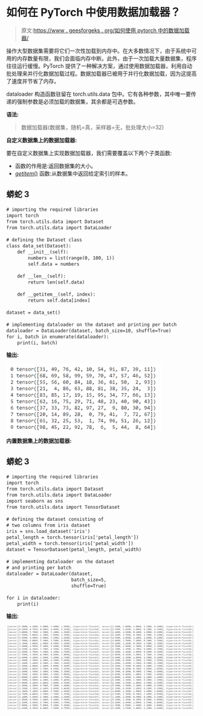 # 如何在 PyTorch 中使用数据加载器？

> 原文:[https://www . geesforgeks . org/如何使用 pytorch 中的数据加载器/](https://www.geeksforgeeks.org/how-to-use-a-dataloader-in-pytorch/)

操作大型数据集需要将它们一次性加载到内存中。在大多数情况下，由于系统中可用的内存数量有限，我们会面临内存中断。此外，由于一次加载大量数据集，程序往往运行缓慢。PyTorch 提供了一种解决方案，通过使用数据加载器，利用自动批处理来并行化数据加载过程。数据加载器已被用于并行化数据加载，因为这提高了速度并节省了内存。

dataloader 构造函数驻留在 torch.utils.data 包中。它有各种参数，其中唯一要传递的强制参数是必须加载的数据集，其余都是可选参数。

**语法:**

> 数据加载器(数据集，随机=真，采样器=无，批处理大小=32)

**自定义数据集上的数据加载器:**

要在自定义数据集上实现数据加载器，我们需要覆盖以下两个子类函数:

*   函数的作用是:返回数据集的大小。
*   [_getitem_()](https://www.geeksforgeeks.org/__getitem__-in-python/#:~:text=The%20__getitem__%20magic,Python's%20most%20underutilized%20magic%20methods.) 函数:从数据集中返回给定索引的样本。

## 蟒蛇 3

```
# importing the required libraries
import torch
from torch.utils.data import Dataset
from torch.utils.data import DataLoader

# defining the Dataset class
class data_set(Dataset):
    def __init__(self):
        numbers = list(range(0, 100, 1))
        self.data = numbers

    def __len__(self):
        return len(self.data)

    def __getitem__(self, index):
        return self.data[index]

dataset = data_set()

# implementing dataloader on the dataset and printing per batch
dataloader = DataLoader(dataset, batch_size=10, shuffle=True)
for i, batch in enumerate(dataloader):
    print(i, batch)
```

**输出:**

![](img/874a8df14d1a6f133c0825b10eaabf38.png)

**内置数据集上的数据加载器:**

## 蟒蛇 3

```
# importing the required libraries
import torch
from torch.utils.data import Dataset
from torch.utils.data import DataLoader
import seaborn as sns
from torch.utils.data import TensorDataset

# defining the dataset consisting of 
# two columns from iris dataset
iris = sns.load_dataset('iris')
petal_length = torch.tensor(iris['petal_length'])
petal_width = torch.tensor(iris['petal_width'])
dataset = TensorDataset(petal_length, petal_width)

# implementing dataloader on the dataset 
# and printing per batch
dataloader = DataLoader(dataset, 
                        batch_size=5, 
                        shuffle=True)

for i in dataloader:
    print(i)
```

**输出:**

![](img/5169d917090b12285f17a64344e22d86.png)